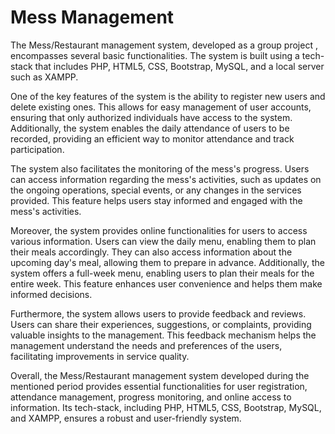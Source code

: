 # Mess Management 

The Mess/Restaurant management system, developed as a group project , encompasses several basic functionalities. The system is built using a tech-stack that includes PHP, HTML5, CSS, Bootstrap, MySQL, and a local server such as XAMPP.

One of the key features of the system is the ability to register new users and delete existing ones. This allows for easy management of user accounts, ensuring that only authorized individuals have access to the system. Additionally, the system enables the daily attendance of users to be recorded, providing an efficient way to monitor attendance and track participation.

The system also facilitates the monitoring of the mess's progress. Users can access information regarding the mess's activities, such as updates on the ongoing operations, special events, or any changes in the services provided. This feature helps users stay informed and engaged with the mess's activities.

Moreover, the system provides online functionalities for users to access various information. Users can view the daily menu, enabling them to plan their meals accordingly. They can also access information about the upcoming day's meal, allowing them to prepare in advance. Additionally, the system offers a full-week menu, enabling users to plan their meals for the entire week. This feature enhances user convenience and helps them make informed decisions.

Furthermore, the system allows users to provide feedback and reviews. Users can share their experiences, suggestions, or complaints, providing valuable insights to the management. This feedback mechanism helps the management understand the needs and preferences of the users, facilitating improvements in service quality.

Overall, the Mess/Restaurant management system developed during the mentioned period provides essential functionalities for user registration, attendance management, progress monitoring, and online access to information. Its tech-stack, including PHP, HTML5, CSS, Bootstrap, MySQL, and XAMPP, ensures a robust and user-friendly system.
